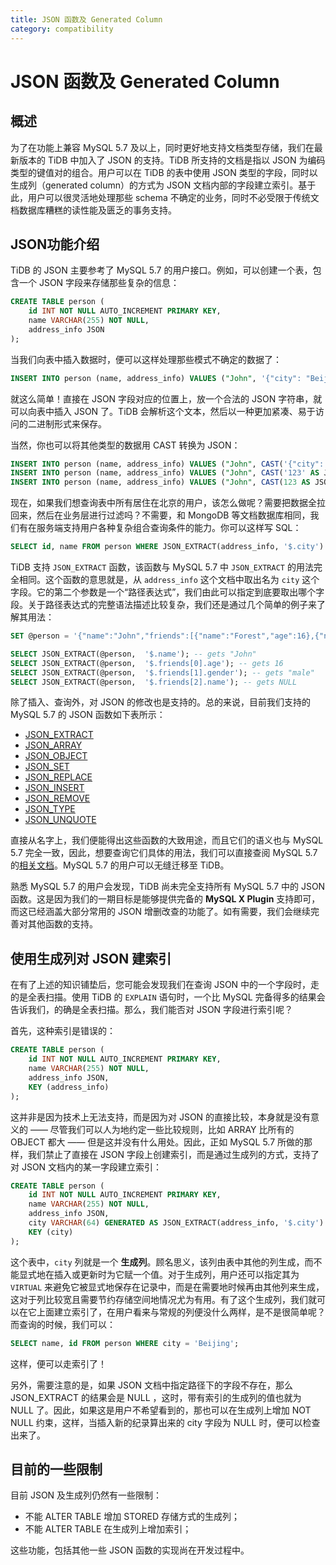 ```yaml
---
title: JSON 函数及 Generated Column
category: compatibility
---
```


# JSON 函数及 Generated Column

## 概述

为了在功能上兼容 MySQL 5.7 及以上，同时更好地支持文档类型存储，我们在最新版本的 TiDB 中加入了 JSON 的支持。TiDB 所支持的文档是指以 JSON 为编码类型的键值对的组合。用户可以在 TiDB 的表中使用 JSON 类型的字段，同时以生成列（generated column）的方式为 JSON 文档内部的字段建立索引。基于此，用户可以很灵活地处理那些 schema 不确定的业务，同时不必受限于传统文档数据库糟糕的读性能及匮乏的事务支持。

## JSON功能介绍

TiDB 的 JSON 主要参考了 MySQL 5.7 的用户接口。例如，可以创建一个表，包含一个 JSON 字段来存储那些复杂的信息：

```sql
CREATE TABLE person (
    id INT NOT NULL AUTO_INCREMENT PRIMARY KEY,
    name VARCHAR(255) NOT NULL,
    address_info JSON
);
```

当我们向表中插入数据时，便可以这样处理那些模式不确定的数据了：

```sql
INSERT INTO person (name, address_info) VALUES ("John", '{"city": "Beijing"}');
```

就这么简单！直接在 JSON 字段对应的位置上，放一个合法的 JSON 字符串，就可以向表中插入 JSON 了。TiDB 会解析这个文本，然后以一种更加紧凑、易于访问的二进制形式来保存。

当然，你也可以将其他类型的数据用 CAST 转换为 JSON：

```sql
INSERT INTO person (name, address_info) VALUES ("John", CAST('{"city": "Beijing"}' AS JSON));
INSERT INTO person (name, address_info) VALUES ("John", CAST('123' AS JSON));
INSERT INTO person (name, address_info) VALUES ("John", CAST(123 AS JSON));
```

现在，如果我们想查询表中所有居住在北京的用户，该怎么做呢？需要把数据全拉回来，然后在业务层进行过滤吗？不需要，和 MongoDB 等文档数据库相同，我们有在服务端支持用户各种复杂组合查询条件的能力。你可以这样写 SQL：

```sql
SELECT id, name FROM person WHERE JSON_EXTRACT(address_info, '$.city') = 'Beijing');
```

TiDB 支持 `JSON_EXTRACT` 函数，该函数与 MySQL 5.7 中 `JSON_EXTRACT` 的用法完全相同。这个函数的意思就是，从 `address_info` 这个文档中取出名为 `city` 这个字段。它的第二个参数是一个“路径表达式”，我们由此可以指定到底要取出哪个字段。关于路径表达式的完整语法描述比较复杂，我们还是通过几个简单的例子来了解其用法：

```sql
SET @person = '{"name":"John","friends":[{"name":"Forest","age":16},{"name":"Zhang San","gender":"male"}]}';

SELECT JSON_EXTRACT(@person,  '$.name'); -- gets "John"
SELECT JSON_EXTRACT(@person,  '$.friends[0].age'); -- gets 16
SELECT JSON_EXTRACT(@person,  '$.friends[1].gender'); -- gets "male"
SELECT JSON_EXTRACT(@person,  '$.friends[2].name'); -- gets NULL
```

除了插入、查询外，对 JSON 的修改也是支持的。总的来说，目前我们支持的 MySQL 5.7 的 JSON 函数如下表所示：

* [JSON_EXTRACT](https://dev.mysql.com/doc/refman/5.7/en/json-search-functions.html#function_json-extract)
* [JSON_ARRAY](https://dev.mysql.com/doc/refman/5.7/en/json-creation-functions.html#function_json-array)
* [JSON_OBJECT](https://dev.mysql.com/doc/refman/5.7/en/json-creation-functions.html#function_json-object)
* [JSON_SET](https://dev.mysql.com/doc/refman/5.7/en/json-modification-functions.html#function_json-set)
* [JSON_REPLACE](https://dev.mysql.com/doc/refman/5.7/en/json-modification-functions.html#function_json-replace)
* [JSON_INSERT](https://dev.mysql.com/doc/refman/5.7/en/json-modification-functions.html#function_json-insert)
* [JSON_REMOVE](https://dev.mysql.com/doc/refman/5.7/en/json-modification-functions.html#function_json-remove)
* [JSON_TYPE](https://dev.mysql.com/doc/refman/5.7/en/json-attribute-functions.html#function_json-type)
* [JSON_UNQUOTE](https://dev.mysql.com/doc/refman/5.7/en/json-modification-functions.html#function_json-unquote)

直接从名字上，我们便能得出这些函数的大致用途，而且它们的语义也与 MySQL 5.7 完全一致，因此，想要查询它们具体的用法，我们可以直接查阅 MySQL 5.7 的[相关文档](https://dev.mysql.com/doc/refman/5.7/en/json-functions.html)。MySQL 5.7 的用户可以无缝迁移至 TiDB。

熟悉 MySQL 5.7 的用户会发现，TiDB 尚未完全支持所有 MySQL 5.7 中的 JSON 函数。这是因为我们的一期目标是能够提供完备的 **MySQL X Plugin** 支持即可，而这已经涵盖大部分常用的 JSON 增删改查的功能了。如有需要，我们会继续完善对其他函数的支持。

## 使用生成列对 JSON 建索引

在有了上述的知识铺垫后，您可能会发现我们在查询 JSON 中的一个字段时，走的是全表扫描。使用 TiDB 的 `EXPLAIN` 语句时，一个比 MySQL 完备得多的结果会告诉我们，的确是全表扫描。那么，我们能否对 JSON 字段进行索引呢？

首先，这种索引是错误的：

```sql
CREATE TABLE person (
    id INT NOT NULL AUTO_INCREMENT PRIMARY KEY,
    name VARCHAR(255) NOT NULL,
    address_info JSON,
    KEY (address_info)
);
```

这并非是因为技术上无法支持，而是因为对 JSON 的直接比较，本身就是没有意义的 —— 尽管我们可以人为地约定一些比较规则，比如 ARRAY 比所有的 OBJECT 都大 —— 但是这并没有什么用处。因此，正如 MySQL 5.7 所做的那样，我们禁止了直接在 JSON 字段上创建索引，而是通过生成列的方式，支持了对 JSON 文档内的某一字段建立索引：

```sql
CREATE TABLE person (
    id INT NOT NULL AUTO_INCREMENT PRIMARY KEY,
    name VARCHAR(255) NOT NULL,
    address_info JSON,
    city VARCHAR(64) GENERATED AS JSON_EXTRACT(address_info, '$.city') VIRTUAL,
    KEY (city)
);
```

这个表中，`city` 列就是一个 **生成列**。顾名思义，该列由表中其他的列生成，而不能显式地在插入或更新时为它赋一个值。对于生成列，用户还可以指定其为 ``VIRTUAL`` 来避免它被显式地保存在记录中，而是在需要地时候再由其他列来生成，这对于列比较宽且需要节约存储空间地情况尤为有用。有了这个生成列，我们就可以在它上面建立索引了，在用户看来与常规的列便没什么两样，是不是很简单呢？而查询的时候，我们可以：

```sql
SELECT name, id FROM person WHERE city = 'Beijing';
```

这样，便可以走索引了！

另外，需要注意的是，如果 JSON 文档中指定路径下的字段不存在，那么 JSON_EXTRACT 的结果会是 NULL ，这时，带有索引的生成列的值也就为 NULL 了。因此，如果这是用户不希望看到的，那也可以在生成列上增加 NOT NULL 约束，这样，当插入新的纪录算出来的 city 字段为 NULL 时，便可以检查出来了。

## 目前的一些限制

目前 JSON 及生成列仍然有一些限制：

* 不能 ALTER TABLE 增加 STORED 存储方式的生成列；
* 不能 ALTER TABLE 在生成列上增加索引；

这些功能，包括其他一些 JSON 函数的实现尚在开发过程中。
